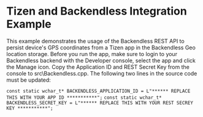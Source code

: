 Tizen and Backendless Integration Example
=========================================
This example demonstrates the usage of the Backendless REST API to persist device's GPS coordinates from a Tizen app in the Backendless Geo location storage. Before you run the app, make sure to login to your Backendless backend with the Developer console, select the app and click the Manage icon. Copy the Application ID and REST Secret Key from the console to src\Backendless.cpp.  The following two lines in the source code must be updated:

`const static wchar_t* BACKENDLESS_APPLICATION_ID = L"****** REPLACE THIS WITH YOUR APP ID ***********";`
`const static wchar_t* BACKENDLESS_SECRET_KEY = L"****** REPLACE THIS WITH YOUR REST SECREY KEY ***********";`
